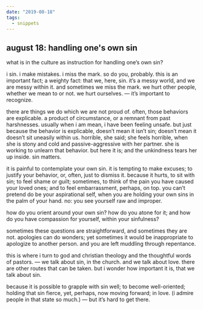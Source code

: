 ```yaml
---
date: "2019-08-18"
tags:
  - snippets
---
```

## august 18: handling one's own sin

what is in the culture as instruction for handling one’s own sin?

i sin. i make mistakes. i miss the mark. so do you, probably. this is an important fact; a weighty fact: that we, here, sin. it’s a messy world, and we are messy within it. and sometimes we miss the mark. we hurt other people, whether we mean to or not. we hurt ourselves. — it’s important to recognize.

there are things we do which we are not proud of. often, those behaviors are explicable. a product of circumstance, or a remnant from past harshnesses. usually when i am mean, i have been feeling unsafe. but just because the behavior is explicable, doesn’t mean it isn’t sin; doesn’t mean it doesn’t sit uneasily within us. horrible, she said; she feels horrible, when she is stony and cold and passive-aggressive with her partner. she is working to unlearn that behavior. but here it is; and the unkindness tears her up inside. sin matters.

it is painful to contemplate your own sin. it is tempting to make excuses; to justify your behavior, or, often, just to dismiss it. because it hurts, to sit with sin; to feel shame or guilt; sometimes, to think of the pain you have caused your loved ones; and to feel embarrassment, perhaps, on top. you can’t pretend do be your aspirational self, when you are holding your own sins in the palm of your hand. no: you see yourself raw and improper.

how do you orient around your own sin? how do you atone for it; and how do you have compassion for yourself, within your sinfulness?

sometimes these questions are straightforward, and sometimes they are not. apologies can do wonders; yet sometimes it would be inappropriate to apologize to another person. and you are left muddling through repentance.

this is where i turn to god and christian theology and the thoughtful words of pastors. — we talk about sin, in the church. and we talk about love. there are other routes that can be taken. but i wonder how important it is, that we talk about sin.

because it is possible to grapple with sin well; to become well-oriented; holding that sin fierce, yet, perhaps, now moving forward; in love. (i admire people in that state so much.) — but it’s hard to get there.

